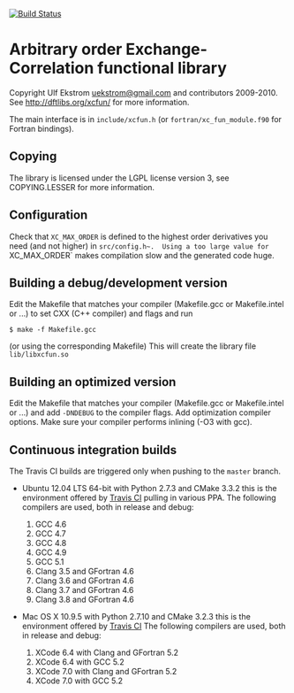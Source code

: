 [![Build Status](https://travis-ci.org/dftlibs/xcfun.svg?branch=master)](https://travis-ci.org/dftlibs/xcfun)


# Arbitrary order Exchange-Correlation functional library

Copyright Ulf Ekstrom <uekstrom@gmail.com> and contributors 2009-2010.
See http://dftlibs.org/xcfun/ for more information.

The main interface is in `include/xcfun.h`
(or `fortran/xc_fun_module.f90` for Fortran bindings).


## Copying

The library is licensed under the LGPL license version 3, see
COPYING.LESSER for more information.


## Configuration

Check that `XC_MAX_ORDER` is defined to the highest order derivatives
you need (and not higher) in `src/config.h~.  Using a too large value
for `XC_MAX_ORDER` makes compilation slow and the generated code huge.


## Building a debug/development version

Edit the Makefile that matches your compiler
(Makefile.gcc or Makefile.intel or ...)
to set CXX (C++ compiler) and flags and run

    $ make -f Makefile.gcc

(or using the corresponding Makefile)
This will create the library file `lib/libxcfun.so`


## Building an optimized version

Edit the Makefile that matches your compiler
(Makefile.gcc or Makefile.intel or ...)
and add `-DNDEBUG` to the compiler flags. Add optimization
compiler options. Make sure your compiler performs inlining
(-O3 with gcc).


## Continuous integration builds

The Travis CI builds are triggered only when pushing to the `master` branch.

- Ubuntu 12.04 LTS 64-bit with Python 2.7.3 and CMake 3.3.2
  this is the environment offered by [Travis CI](https://travis-ci.org) pulling
  in various PPA. The following compilers are used, both in release and debug:

  1. GCC 4.6
  2. GCC 4.7
  3. GCC 4.8
  4. GCC 4.9
  5. GCC 5.1
  6. Clang 3.5 and GFortran 4.6
  7. Clang 3.6 and GFortran 4.6
  8. Clang 3.7 and GFortran 4.6
  9. Clang 3.8 and GFortran 4.6

- Mac OS X 10.9.5 with Python 2.7.10 and CMake 3.2.3
  this is the environment offered by [Travis CI](https://travis-ci.org)
  The following compilers are used, both in release and debug:

  1. XCode 6.4 with Clang and GFortran 5.2
  2. XCode 6.4 with GCC 5.2
  3. XCode 7.0 with Clang and GFortran 5.2
  4. XCode 7.0 with GCC 5.2
